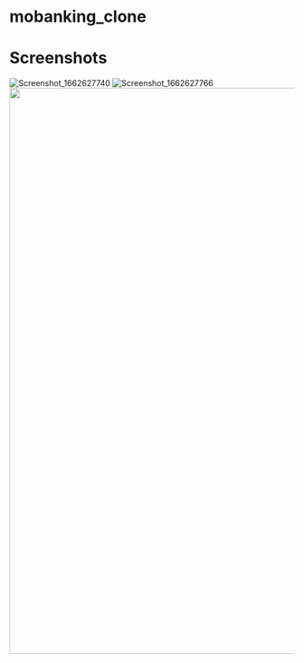 # mobanking_clone

# Screenshots

![Screenshot_1662627740](https://user-images.githubusercontent.com/59753519/189091219-2a5dcf7c-bd6f-4a78-9148-f3de04c2812e.png)
![Screenshot_1662627766](https://user-images.githubusercontent.com/59753519/189091218-5d3d34ea-d2d2-422b-9202-3a79c8b2dcc4.png)
<img src="https://user-images.githubusercontent.com/59753519/189091217-899b596f-2988-4fa6-bf2a-e30730810c91.png" align="left" height="1000" width="800" >
